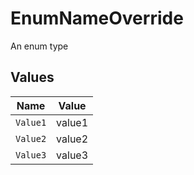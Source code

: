 # EnumNameOverride

An enum type


## Values

| Name     | Value    |
| -------- | -------- |
| `Value1` | value1   |
| `Value2` | value2   |
| `Value3` | value3   |